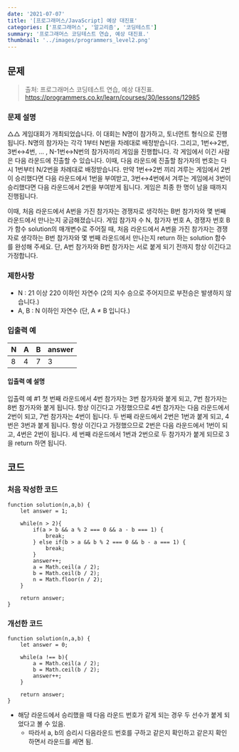 ```yaml
---
date: '2021-07-07'
title: '[프로그래머스/JavaScript] 예상 대진표'
categories: ['프로그래머스', '알고리즘', '코딩테스트']
summary: '프로그래머스 코딩테스트 연습, 예상 대진표.'
thumbnail: '../images/programmers_level2.png'
---
```


## 문제

> 출처: 프로그래머스 코딩테스트 연습, 예상 대진표.
> <br>https://programmers.co.kr/learn/courses/30/lessons/12985

### 문제 설명

△△ 게임대회가 개최되었습니다. 이 대회는 N명이 참가하고, 토너먼트 형식으로 진행됩니다. N명의 참가자는 각각 1부터 N번을 차례대로 배정받습니다. 그리고, 1번↔2번, 3번↔4번, ... , N-1번↔N번의 참가자끼리 게임을 진행합니다. 각 게임에서 이긴 사람은 다음 라운드에 진출할 수 있습니다. 이때, 다음 라운드에 진출할 참가자의 번호는 다시 1번부터 N/2번을 차례대로 배정받습니다. 만약 1번↔2번 끼리 겨루는 게임에서 2번이 승리했다면 다음 라운드에서 1번을 부여받고, 3번↔4번에서 겨루는 게임에서 3번이 승리했다면 다음 라운드에서 2번을 부여받게 됩니다. 게임은 최종 한 명이 남을 때까지 진행됩니다.

이때, 처음 라운드에서 A번을 가진 참가자는 경쟁자로 생각하는 B번 참가자와 몇 번째 라운드에서 만나는지 궁금해졌습니다. 게임 참가자 수 N, 참가자 번호 A, 경쟁자 번호 B가 함수 solution의 매개변수로 주어질 때, 처음 라운드에서 A번을 가진 참가자는 경쟁자로 생각하는 B번 참가자와 몇 번째 라운드에서 만나는지 return 하는 solution 함수를 완성해 주세요. 단, A번 참가자와 B번 참가자는 서로 붙게 되기 전까지 항상 이긴다고 가정합니다.

### 제한사항

- N : 21 이상 220 이하인 자연수 (2의 지수 승으로 주어지므로 부전승은 발생하지 않습니다.)
- A, B : N 이하인 자연수 (단, A ≠ B 입니다.)

### 입출력 예

| N   | A   | B   | answer |
| --- | --- | --- | ------ |
| 8   | 4   | 7   | 3      |

#### 입출력 예 설명

입출력 예 #1
첫 번째 라운드에서 4번 참가자는 3번 참가자와 붙게 되고, 7번 참가자는 8번 참가자와 붙게 됩니다. 항상 이긴다고 가정했으므로 4번 참가자는 다음 라운드에서 2번이 되고, 7번 참가자는 4번이 됩니다. 두 번째 라운드에서 2번은 1번과 붙게 되고, 4번은 3번과 붙게 됩니다. 항상 이긴다고 가정했으므로 2번은 다음 라운드에서 1번이 되고, 4번은 2번이 됩니다. 세 번째 라운드에서 1번과 2번으로 두 참가자가 붙게 되므로 3을 return 하면 됩니다.

## 코드

### 처음 작성한 코드

```
function solution(n,a,b) {
    let answer = 1;

    while(n > 2){
        if(a > b && a % 2 === 0 && a - b === 1) {
            break;
        } else if(b > a && b % 2 === 0 && b - a === 1) {
            break;
        }
        answer++;
        a = Math.ceil(a / 2);
        b = Math.ceil(b / 2);
        n = Math.floor(n / 2);
    }

    return answer;
}
```

### 개선한 코드

```
function solution(n,a,b) {
    let answer = 0;

    while(a !== b){
        a = Math.ceil(a / 2);
        b = Math.ceil(b / 2);
        answer++;
    }

    return answer;
}
```

- 해당 라운드에서 승리했을 때 다음 라운드 번호가 같게 되는 경우 두 선수가 붙게 되었다고 볼 수 있음.
  - 따라서 a, b의 승리시 다음라운드 번호를 구하고 같은지 확인하고 같은지 확인하면서 라운드를 세면 됨.
